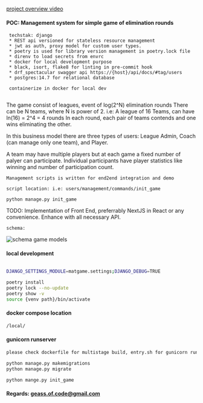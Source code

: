 [project overview video ](https://drive.google.com/file/d/1HLApzEDwIP_oujvCMssmym2S2IlUl0SY/view?usp=sharing)
#### POC: Management system for simple game of elimination rounds


```
 techstak: django
 * REST api versioned for stateless resource management
 * jwt as auth, proxy model for custom user types.
 * poetry is used for library version management in poetry.lock file
 * direnv to load secrets from envrc
 * docker for local development purpose
 * black, isort, flake8 for linting in pre-commit hook
 * drf_spectacular swagger api https://{host}/api/docs/#tag/users
 * postgres:14.7 for relational database
 
 containerize in docker for local dev
 
```



The game consist of leagues, event of log(2^N) elimination rounds
There can be N teams, where N is power of 2.
i.e: A league of 16 Teams, can have ln(16) = 2^4 = 4 rounds
In each round, each pair of teams contends and one wins eliminating the other.

In this business model there are three types of users: League Admin, Coach (can manage only one team), and Player.

A team may have multiple players but at each game a fixed number of palyer can participate.
Individual participants have player statistics like winning and number of participation count.

```
Management scripts is written for end2end integration and demo

script location: i.e: users/management/commands/init_game

python manage.py init_game 
```
TODO:
Implementation of Front End, preferrably NextJS in React or any convenience.
Enhance with all necessary API.

```
schema:
```
![schema game models](https://github.com/user-attachments/assets/34acf5f1-d259-4605-af98-3faf9383594a)


#### local development 

```bash

DJANGO_SETTINGS_MODULE=matgame.settings;DJANGO_DEBUG=TRUE
```

```bash
poetry install
poetry lock --no-update
poetry show -v
source {venv path}/bin/activate
```


#### docker compose  location
```bash
/local/
```

####  gunicorn runserver
```bash
please check dockerfile for multistage build, entry.sh for gunicorn run of wsgy  
```

```bash 
python manage.py makemigrations
python manage.py migrate

python mange.py init_game
```

#### Regards: geass.of.code@gmail.com 


